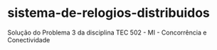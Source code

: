 # sistema-de-relogios-distribuidos
Solução do Problema 3 da disciplina TEC 502 - MI - Concorrência e Conectividade
